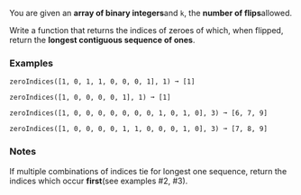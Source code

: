 You are given an **array of binary integers**and `k`, the **number of flips**allowed.

Write a function that returns the indices of zeroes of which, when flipped, return the **longest contiguous sequence of ones**.


### Examples ###
    zeroIndices([1, 0, 1, 1, 0, 0, 0, 1], 1) ➞ [1]

    zeroIndices([1, 0, 0, 0, 0, 1], 1) ➞ [1]

    zeroIndices([1, 0, 0, 0, 0, 0, 0, 0, 1, 0, 1, 0], 3) ➞ [6, 7, 9]

    zeroIndices([1, 0, 0, 0, 0, 1, 1, 0, 0, 0, 1, 0], 3) ➞ [7, 8, 9]


### Notes ###
If multiple combinations of indices tie for longest one sequence, return the indices which occur **first**(see examples #2, #3).